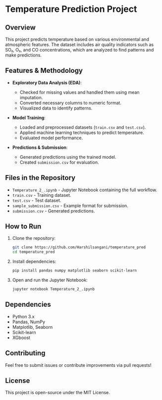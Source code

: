 # Temperature Prediction Project

## Overview
This project predicts temperature based on various environmental and atmospheric features. The dataset includes air quality indicators such as SO₂, O₃, and CO concentrations, which are analyzed to find patterns and make predictions.

## Features & Methodology
- **Exploratory Data Analysis (EDA)**:
  - Checked for missing values and handled them using mean imputation.
  - Converted necessary columns to numeric format.
  - Visualized data to identify patterns.

- **Model Training**:
  - Loaded and preprocessed datasets (`train.csv` and `test.csv`).
  - Applied machine learning techniques to predict temperature.
  - Evaluated model performance.

- **Predictions & Submission**:
  - Generated predictions using the trained model.
  - Created `submission.csv` for evaluation.

## Files in the Repository
- `Temperature_2_.ipynb` - Jupyter Notebook containing the full workflow.
- `train.csv` - Training dataset.
- `test.csv` - Test dataset.
- `sample_submission.csv` - Example format for  submission.
- `submission.csv` - Generated predictions.

## How to Run
1. Clone the repository:
   ```bash
   git clone https://github.com/Harshilsangani/temperature_pred
   cd temperature_pred
   ```
2. Install dependencies:
   ```bash
   pip install pandas numpy matplotlib seaborn scikit-learn
   ```
3. Open and run the Jupyter Notebook:
   ```bash
   jupyter notebook Temperature_2_.ipynb
   ```

## Dependencies
- Python 3.x
- Pandas, NumPy
- Matplotlib, Seaborn
- Scikit-learn
- XGboost

## Contributing
Feel free to submit issues or contribute improvements via pull requests!

## License
This project is open-source under the MIT License.

